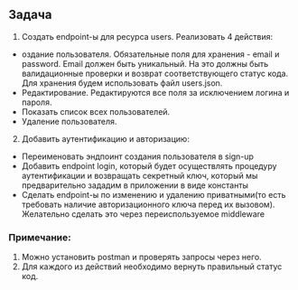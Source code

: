 ## Задача
1. Создать endpoint-ы для ресурса users. 
Реализовать 4 действия:
- оздание пользователя. Обязательные поля для хранения - email и password. Email должен быть уникальный. 
На это должны быть валидационные проверки и возврат соответствующего статус кода. Для хранения будем использовать файл users.json.
- Редактирование. Редактируются все поля за исключением логина и пароля.
- Показать список всех пользователей.
- Удаление пользователя.

2. Добавить аутентификацию и авторизацию: 
- Переименовать эндпоинт создания пользователя в sign-up
- Добавить endpoint login, который будет осуществлять процедуру аутентификации и возвращать секретный ключ, который мы предварительно 
зададим в приложении в виде константы
- Сделать endpoint-ы по изменению и удалению приватными(то есть требовать наличие авторизационного ключа перед их вызовом). 
Желательно сделать это через переиспользуемое middleware

### Примечание:

1. Можно установить postman и проверять запросы через него.
2. Для каждого из действий необходимо вернуть правильный статус код.
